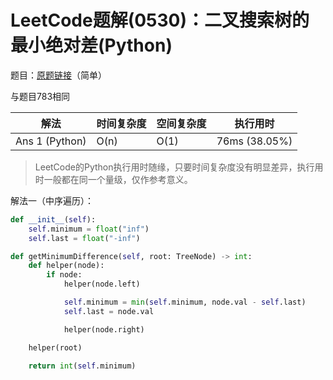 # LeetCode题解(0530)：二叉搜索树的最小绝对差(Python)

题目：[原题链接](https://leetcode-cn.com/problems/minimum-absolute-difference-in-bst/)（简单）

与题目783相同

| 解法           | 时间复杂度 | 空间复杂度 | 执行用时      |
| -------------- | ---------- | ---------- | ------------- |
| Ans 1 (Python) | O(n)       | O(1)       | 76ms (38.05%) |

>  LeetCode的Python执行用时随缘，只要时间复杂度没有明显差异，执行用时一般都在同一个量级，仅作参考意义。

解法一（中序遍历）：

```python
def __init__(self):
    self.minimum = float("inf")
    self.last = float("-inf")

def getMinimumDifference(self, root: TreeNode) -> int:
    def helper(node):
        if node:
            helper(node.left)

            self.minimum = min(self.minimum, node.val - self.last)
            self.last = node.val

            helper(node.right)

    helper(root)

    return int(self.minimum)
```

